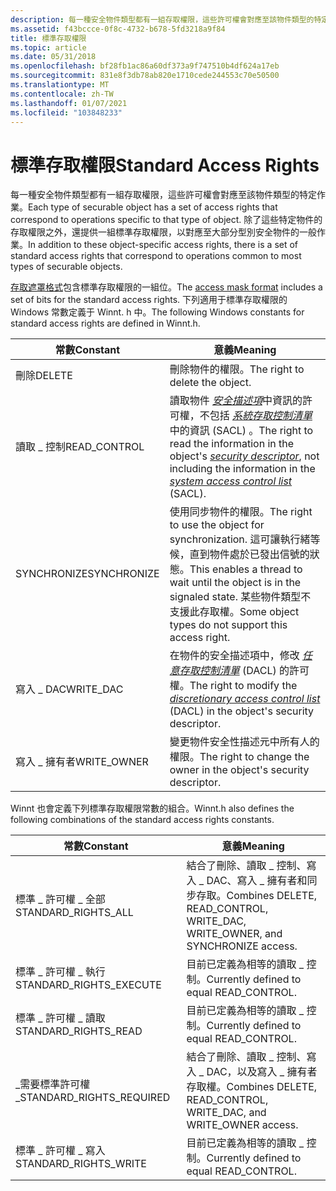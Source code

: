 ```yaml
---
description: 每一種安全物件類型都有一組存取權限，這些許可權會對應至該物件類型的特定作業。
ms.assetid: f43bccce-0f8c-4732-b678-5fd3218a9f84
title: 標準存取權限
ms.topic: article
ms.date: 05/31/2018
ms.openlocfilehash: bf28fb1ac86a60df373a9f747510b4df624a17eb
ms.sourcegitcommit: 831e8f3db78ab820e1710cede244553c70e50500
ms.translationtype: MT
ms.contentlocale: zh-TW
ms.lasthandoff: 01/07/2021
ms.locfileid: "103848233"
---
```

# <a name="standard-access-rights"></a><span data-ttu-id="c9af8-103">標準存取權限</span><span class="sxs-lookup"><span data-stu-id="c9af8-103">Standard Access Rights</span></span>

<span data-ttu-id="c9af8-104">每一種安全物件類型都有一組存取權限，這些許可權會對應至該物件類型的特定作業。</span><span class="sxs-lookup"><span data-stu-id="c9af8-104">Each type of securable object has a set of access rights that correspond to operations specific to that type of object.</span></span> <span data-ttu-id="c9af8-105">除了這些特定物件的存取權限之外，還提供一組標準存取權限，以對應至大部分型別安全物件的一般作業。</span><span class="sxs-lookup"><span data-stu-id="c9af8-105">In addition to these object-specific access rights, there is a set of standard access rights that correspond to operations common to most types of securable objects.</span></span>

<span data-ttu-id="c9af8-106">[存取遮罩格式](access-mask-format.md)包含標準存取權限的一組位。</span><span class="sxs-lookup"><span data-stu-id="c9af8-106">The [access mask format](access-mask-format.md) includes a set of bits for the standard access rights.</span></span> <span data-ttu-id="c9af8-107">下列適用于標準存取權限的 Windows 常數定義于 Winnt. h 中。</span><span class="sxs-lookup"><span data-stu-id="c9af8-107">The following Windows constants for standard access rights are defined in Winnt.h.</span></span>



| <span data-ttu-id="c9af8-108">常數</span><span class="sxs-lookup"><span data-stu-id="c9af8-108">Constant</span></span>      | <span data-ttu-id="c9af8-109">意義</span><span class="sxs-lookup"><span data-stu-id="c9af8-109">Meaning</span></span>                                                                                                                                                                                                                                                                                                                                      |
|---------------|----------------------------------------------------------------------------------------------------------------------------------------------------------------------------------------------------------------------------------------------------------------------------------------------------------------------------------------------|
| <span data-ttu-id="c9af8-110">刪除</span><span class="sxs-lookup"><span data-stu-id="c9af8-110">DELETE</span></span>        | <span data-ttu-id="c9af8-111">刪除物件的權限。</span><span class="sxs-lookup"><span data-stu-id="c9af8-111">The right to delete the object.</span></span>                                                                                                                                                                                                                                                                                                              |
| <span data-ttu-id="c9af8-112">讀取 \_ 控制</span><span class="sxs-lookup"><span data-stu-id="c9af8-112">READ\_CONTROL</span></span> | <span data-ttu-id="c9af8-113">讀取物件 [*安全描述項*](/windows/desktop/SecGloss/s-gly)中資訊的許可權，不包括 [*系統存取控制清單*](/windows/desktop/SecGloss/s-gly) 中的資訊 (SACL) 。</span><span class="sxs-lookup"><span data-stu-id="c9af8-113">The right to read the information in the object's [*security descriptor*](/windows/desktop/SecGloss/s-gly), not including the information in the [*system access control list*](/windows/desktop/SecGloss/s-gly) (SACL).</span></span> |
| <span data-ttu-id="c9af8-114">SYNCHRONIZE</span><span class="sxs-lookup"><span data-stu-id="c9af8-114">SYNCHRONIZE</span></span>   | <span data-ttu-id="c9af8-115">使用同步物件的權限。</span><span class="sxs-lookup"><span data-stu-id="c9af8-115">The right to use the object for synchronization.</span></span> <span data-ttu-id="c9af8-116">這可讓執行緒等候，直到物件處於已發出信號的狀態。</span><span class="sxs-lookup"><span data-stu-id="c9af8-116">This enables a thread to wait until the object is in the signaled state.</span></span> <span data-ttu-id="c9af8-117">某些物件類型不支援此存取權。</span><span class="sxs-lookup"><span data-stu-id="c9af8-117">Some object types do not support this access right.</span></span>                                                                                                                                                                |
| <span data-ttu-id="c9af8-118">寫入 \_ DAC</span><span class="sxs-lookup"><span data-stu-id="c9af8-118">WRITE\_DAC</span></span>    | <span data-ttu-id="c9af8-119">在物件的安全描述項中，修改 [*任意存取控制清單*](/windows/desktop/SecGloss/d-gly) (DACL) 的許可權。</span><span class="sxs-lookup"><span data-stu-id="c9af8-119">The right to modify the [*discretionary access control list*](/windows/desktop/SecGloss/d-gly) (DACL) in the object's security descriptor.</span></span>                                                                                                                    |
| <span data-ttu-id="c9af8-120">寫入 \_ 擁有者</span><span class="sxs-lookup"><span data-stu-id="c9af8-120">WRITE\_OWNER</span></span>  | <span data-ttu-id="c9af8-121">變更物件安全性描述元中所有人的權限。</span><span class="sxs-lookup"><span data-stu-id="c9af8-121">The right to change the owner in the object's security descriptor.</span></span>                                                                                                                                                                                                                                                                           |



 

<span data-ttu-id="c9af8-122">Winnt 也會定義下列標準存取權限常數的組合。</span><span class="sxs-lookup"><span data-stu-id="c9af8-122">Winnt.h also defines the following combinations of the standard access rights constants.</span></span>



| <span data-ttu-id="c9af8-123">常數</span><span class="sxs-lookup"><span data-stu-id="c9af8-123">Constant</span></span>                   | <span data-ttu-id="c9af8-124">意義</span><span class="sxs-lookup"><span data-stu-id="c9af8-124">Meaning</span></span>                                                                           |
|----------------------------|-----------------------------------------------------------------------------------|
| <span data-ttu-id="c9af8-125">標準 \_ 許可權 \_ 全部</span><span class="sxs-lookup"><span data-stu-id="c9af8-125">STANDARD\_RIGHTS\_ALL</span></span>      | <span data-ttu-id="c9af8-126">結合了刪除、讀取 \_ 控制、寫入 \_ DAC、寫入 \_ 擁有者和同步存取。</span><span class="sxs-lookup"><span data-stu-id="c9af8-126">Combines DELETE, READ\_CONTROL, WRITE\_DAC, WRITE\_OWNER, and SYNCHRONIZE access.</span></span> |
| <span data-ttu-id="c9af8-127">標準 \_ 許可權 \_ 執行</span><span class="sxs-lookup"><span data-stu-id="c9af8-127">STANDARD\_RIGHTS\_EXECUTE</span></span>  | <span data-ttu-id="c9af8-128">目前已定義為相等的讀取 \_ 控制。</span><span class="sxs-lookup"><span data-stu-id="c9af8-128">Currently defined to equal READ\_CONTROL.</span></span>                                         |
| <span data-ttu-id="c9af8-129">標準 \_ 許可權 \_ 讀取</span><span class="sxs-lookup"><span data-stu-id="c9af8-129">STANDARD\_RIGHTS\_READ</span></span>     | <span data-ttu-id="c9af8-130">目前已定義為相等的讀取 \_ 控制。</span><span class="sxs-lookup"><span data-stu-id="c9af8-130">Currently defined to equal READ\_CONTROL.</span></span>                                         |
| <span data-ttu-id="c9af8-131">\_需要標準許可權 \_</span><span class="sxs-lookup"><span data-stu-id="c9af8-131">STANDARD\_RIGHTS\_REQUIRED</span></span> | <span data-ttu-id="c9af8-132">結合了刪除、讀取 \_ 控制、寫入 \_ DAC，以及寫入 \_ 擁有者存取權。</span><span class="sxs-lookup"><span data-stu-id="c9af8-132">Combines DELETE, READ\_CONTROL, WRITE\_DAC, and WRITE\_OWNER access.</span></span>              |
| <span data-ttu-id="c9af8-133">標準 \_ 許可權 \_ 寫入</span><span class="sxs-lookup"><span data-stu-id="c9af8-133">STANDARD\_RIGHTS\_WRITE</span></span>    | <span data-ttu-id="c9af8-134">目前已定義為相等的讀取 \_ 控制。</span><span class="sxs-lookup"><span data-stu-id="c9af8-134">Currently defined to equal READ\_CONTROL.</span></span>                                         |



 

 

 
